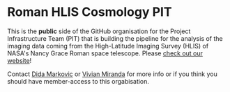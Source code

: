 # Roman HLIS Cosmology PIT

This is the **public** side of the GitHub organisation for the Project Infrastructure Team (PIT) that is building the pipeline for the analysis of the imaging data coming from the High-Latitude Imaging Survey (HLIS) of NASA's Nancy Grace Roman space telescope. Please [check out our website](https://roman-hlis-cosmology.caltech.edu/)!

Contact [Dida Markovic](https://github.com/didamarkovic) or [Vivian Miranda](https://github.com/vivianmiranda) for more info or if you think you should have member-access to this orgabisation.
